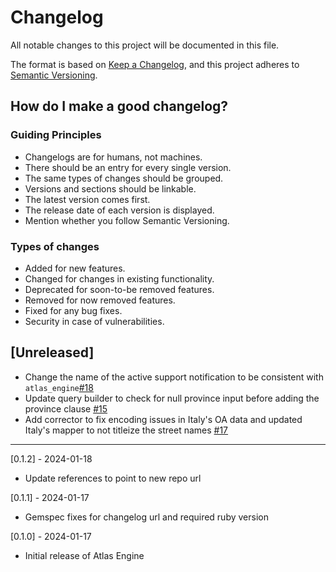 # Changelog

All notable changes to this project will be documented in this file.

The format is based on [Keep a Changelog](https://keepachangelog.com/en/1.0.0/), and this project adheres to [Semantic Versioning](https://semver.org/spec/v2.0.0.html).

## How do I make a good changelog?

### Guiding Principles

- Changelogs are for humans, not machines.
- There should be an entry for every single version.
- The same types of changes should be grouped.
- Versions and sections should be linkable.
- The latest version comes first.
- The release date of each version is displayed.
- Mention whether you follow Semantic Versioning.

### Types of changes

- Added for new features.
- Changed for changes in existing functionality.
- Deprecated for soon-to-be removed features.
- Removed for now removed features.
- Fixed for any bug fixes.
- Security in case of vulnerabilities.

## [Unreleased]

- Change the name of the active support notification to be consistent with `atlas_engine`[#18](https://github.com/Shopify/atlas_engine/pull/18)
- Update query builder to check for null province input before adding the province clause [#15](https://github.com/Shopify/atlas_engine/pull/15)
- Add corrector to fix encoding issues in Italy's OA data and updated Italy's mapper to not titleize the street names [#17](https://github.com/Shopify/atlas_engine/pull/17)

---

[0.1.2] - 2024-01-18

- Update references to point to new repo url

[0.1.1] - 2024-01-17

- Gemspec fixes for changelog url and required ruby version

[0.1.0] - 2024-01-17

- Initial release of Atlas Engine
